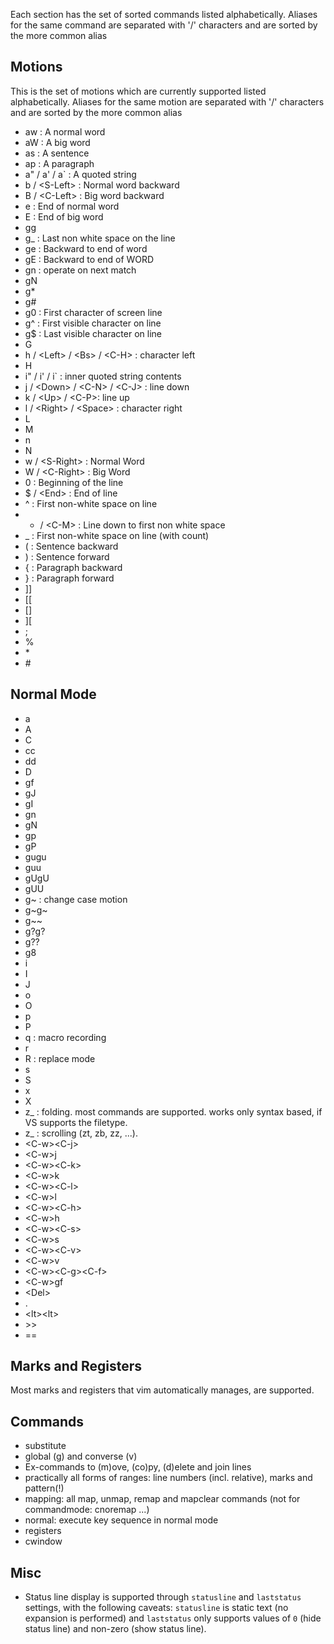 Each section has the set of sorted commands listed alphabetically. Aliases for the same command are separated with '/' characters and are sorted by the more common alias

## Motions

This is the set of motions which are currently supported listed alphabetically. Aliases for the same motion are separated with '/' characters and are sorted by the more common alias

- aw : A normal word
- aW : A big word
- as : A sentence 
- ap : A paragraph 
- a" / a' / a` : A quoted string
- b / &lt;S-Left&gt; : Normal word backward
- B / &lt;C-Left&gt; : Big word backward  
- e : End of normal word
- E : End of big word 
- gg
- g_ : Last non white space on the line 
- ge : Backward to end of word
- gE : Backward to end of WORD
- gn : operate on next match
- gN
- g* 
- g# 
- g0 : First character of screen line
- g^ : First visible character on line
- g$ : Last visible character on line
- G 
- h / &lt;Left&gt; / &lt;Bs&gt; / &lt;C-H&gt; : character left
- H
- i" / i' / i` : inner quoted string contents
- j / &lt;Down&gt; / &lt;C-N&gt; / &lt;C-J&gt; : line down
- k / &lt;Up&gt; / &lt;C-P&gt;: line up
- l / &lt;Right&gt; / &lt;Space&gt; : character right
- L
- M
- n
- N
- w / &lt;S-Right&gt; : Normal Word 
- W / &lt;C-Right&gt; : Big Word
- 0 : Beginning of the line
- $ / &lt;End&gt; : End of line 
- ^ : First non-white space on line
- + / &lt;C-M&gt; : Line down to first non white space
- _ : First non-white space on line (with count)
- ( : Sentence backward 
- ) : Sentence forward 
- { : Paragraph backward
- } : Paragraph forward
- ]]
- [[
- []
- ][
- ; 
- %
- \* 
- \# 

## Normal Mode 

- a
- A
- C
- cc
- dd
- D
- gf
- gJ
- gI
- gn
- gN
- gp
- gP
- gugu
- guu
- gUgU
- gUU
- g~ : change case motion
- g~g~
- g~~
- g?g?
- g??
- g8
- i
- I
- J
- o
- O
- p
- P
- q : macro recording
- r
- R : replace mode
- s
- S
- x
- X
- z_ : folding. most commands are supported. works only syntax based, if VS supports the filetype.
- z_ : scrolling (zt, zb, zz, ...). 
- &lt;C-w&gt;&lt;C-j&gt;
- &lt;C-w&gt;j
- &lt;C-w&gt;&lt;C-k&gt;
- &lt;C-w&gt;k
- &lt;C-w&gt;&lt;C-l&gt;
- &lt;C-w&gt;l
- &lt;C-w&gt;&lt;C-h&gt;
- &lt;C-w&gt;h
- &lt;C-w&gt;&lt;C-s&gt;
- &lt;C-w&gt;s
- &lt;C-w&gt;&lt;C-v&gt;
- &lt;C-w&gt;v
- &lt;C-w&gt;&lt;C-g&gt;&lt;C-f&gt;
- &lt;C-w&gt;gf
- &lt;Del&gt;
- .
- &lt;lt&gt;&lt;lt&gt;
- &gt;&gt;
- ==

## Marks and Registers

Most marks and registers that vim automatically manages, are supported.

## Commands

- substitute
- global (g) and converse (v)
- Ex-commands to (m)ove, (co)py, (d)elete and join lines
- practically all forms of ranges: line numbers (incl. relative), marks and pattern(!)
- mapping: all map, unmap, remap and mapclear commands (not for commandmode: cnoremap ...)
- normal: execute key sequence in normal mode
- registers
- cwindow

## Misc

- Status line display is supported through `statusline` and `laststatus` settings, with the following caveats: `statusline` is static text (no expansion is performed) and `laststatus` only supports values of `0` (hide status line) and non-zero (show status line).








